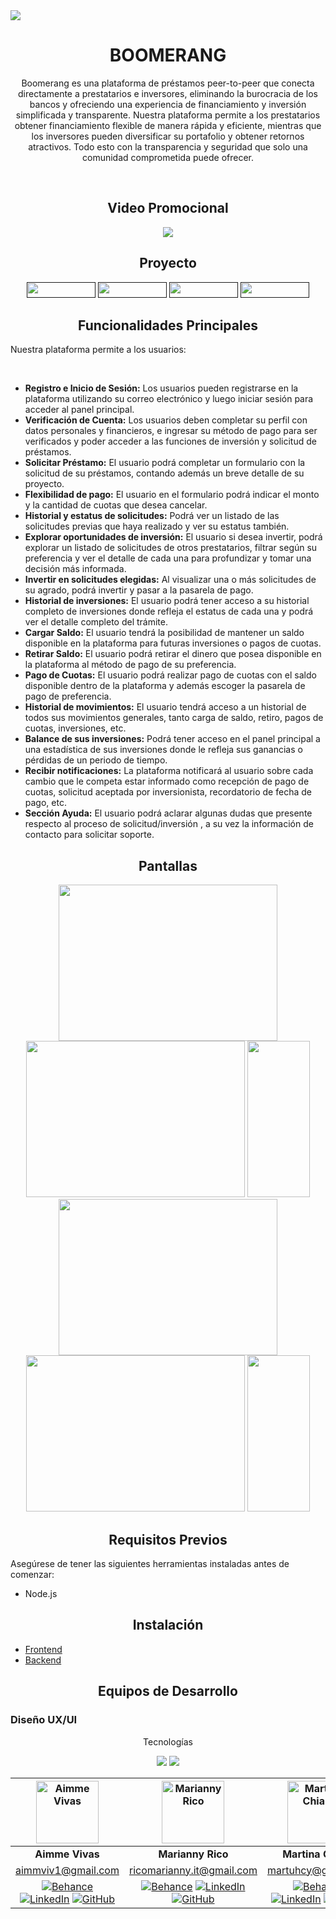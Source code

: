 <img src="https://cdn.discordapp.com/attachments/1238921841859498024/1250968128817467402/image.png?ex=666cde5b&is=666b8cdb&hm=647f19fafb8637345daf71b373e4ebe8c5d173d5214d2d09e4fff4cee117e128&" />
<h1 align="center"> BOOMERANG </h1>
<p align="center">  Boomerang es una plataforma de préstamos peer-to-peer que conecta directamente a prestatarios e inversores, eliminando la burocracia de los bancos y ofreciendo una experiencia de financiamiento y inversión simplificada y transparente.
Nuestra plataforma permite a los prestatarios obtener financiamiento flexible de manera rápida y eficiente, mientras que los inversores pueden diversificar su portafolio y obtener retornos atractivos. Todo esto con la transparencia y seguridad que solo una comunidad comprometida puede ofrecer.</p>
<br>
<H2 align="center"> Video Promocional </H2>
<div align="center"> <a href="" > <img src="https://img.shields.io/badge/YouTube-FF0000?style=for-the-badge&logo=YouTube&logoColor=white"/></a></div>
<H2 align="center"> Proyecto </H2>
<div align="center"> 
  <a href="" > <img src="https://cdn.discordapp.com/attachments/1171642808571011165/1252658659394191501/DESPLEGAR.png?ex=667304c9&is=6671b349&hm=593d02e748c1ad942ad20332de47618f48b1737bfe57d32ca229ccc69341e0e6&" height="25" width="110" /></a>
  <a href="" > <img src="https://cdn.discordapp.com/attachments/1171642808571011165/1252658660048371742/PROTOTIPO.png?ex=667304c9&is=6671b349&hm=4990a283f4126b434ce30025931147f9c7a69456871b9c14f5307c2c744209cc&" height="25" width="110" /></a>
  <a href="" > <img src="https://cdn.discordapp.com/attachments/1171642808571011165/1252658659616493621/MOCKUP.png?ex=667304c9&is=6671b349&hm=71055d597f2ae037b19a78eb1d4cbe2ff428cb9f8fc330e3d8b4be406ca58795&" height="25" width="110" /></a>
  <a href="" > <img src="https://cdn.discordapp.com/attachments/1171642808571011165/1252658660728115363/UI_KIT.png?ex=667304c9&is=6671b349&hm=0bc768b61cb5c664b8a7927950c1c72cbb9edfe0d32cac0f255f3d81794dcdb7&" height="25" width="110" /></a>
</div>
<H2 align="center"> Funcionalidades Principales </H2>
<p<>Nuestra plataforma permite a los usuarios:</p>
</br>
<ul>
  <li><strong>Registro e Inicio de Sesión:</strong> Los usuarios pueden registrarse en la plataforma utilizando su correo electrónico y luego iniciar sesión para acceder al panel principal.</li>
  <li><strong>Verificación de Cuenta:</strong> Los usuarios deben completar su perfil con datos personales y financieros, e ingresar su método de pago para ser verificados y poder acceder a las funciones de inversión y solicitud de préstamos.</li>
  <li><strong>Solicitar Préstamo:</strong> El usuario podrá completar un formulario con la solicitud de su préstamos, contando además un breve detalle de su proyecto.</li>
  <li><strong>Flexibilidad de pago:</strong> El usuario en el formulario podrá indicar el monto y la cantidad de cuotas que desea cancelar.</li>
  <li><strong>Historial y estatus de solicitudes:</strong> Podrá ver un listado de las solicitudes previas que haya realizado y ver su estatus también.</li>
  <li><strong>Explorar oportunidades de inversión:</strong> El usuario si desea invertir, podrá explorar un listado de solicitudes de otros prestatarios, filtrar según su preferencia y ver el detalle de cada una para profundizar y tomar una decisión más informada.</li>
  <li><strong>Invertir en solicitudes elegidas:</strong> Al visualizar una o más solicitudes de su agrado, podrá invertir y pasar a la pasarela de pago.</li>
  <li><strong>Historial de inversiones:</strong> El usuario podrá tener acceso a su historial completo de inversiones donde refleja el estatus de cada una y podrá ver el detalle completo del trámite.</li>
  <li><strong>Cargar Saldo:</strong> El usuario tendrá la posibilidad de mantener un saldo disponible en la plataforma para futuras inversiones o pagos de cuotas.</li>
  <li><strong>Retirar Saldo:</strong> El usuario podrá retirar el dinero que posea disponible en la plataforma al método de pago de su preferencia.</li>
  <li><strong>Pago de Cuotas:</strong> El usuario podrá realizar pago de cuotas con el saldo disponible dentro de la plataforma y además escoger la pasarela de pago de preferencia.</li>
  <li><strong>Historial de movimientos:</strong> El usuario tendrá acceso a un historial de todos sus movimientos generales, tanto carga de saldo, retiro, pagos de cuotas, inversiones, etc.</li>
  <li><strong>Balance de sus inversiones:</strong> Podrá tener acceso en el panel principal a una estadística de sus inversiones donde le refleja sus ganancias o pérdidas de un periodo de tiempo.</li>
  <li><strong>Recibir notificaciones:</strong> La plataforma notificará al usuario sobre cada cambio que le competa estar informado como recepción de pago de cuotas, solicitud aceptada por inversionista, recordatorio de fecha de pago, etc.</li>
  <li><strong>Sección Ayuda:</strong> El usuario podrá aclarar algunas dudas que presente respecto al proceso de solicitud/inversión , a su vez la información de contacto para solicitar soporte.</li>
</ul>
<H2 align="center"> Pantallas </H2>
<div classname=" grid-gap-30 grid-column-3" align="center"> 
<img src="https://cdn.discordapp.com/attachments/1238921841859498024/1250971084094701609/image.png?ex=666ce11c&is=666b8f9c&hm=8f7acc823a61c5d7645bdce6c85b631b7806e8d75da30c07eedbacb646f870dd&" height="250" width="350" />
<img src="https://cdn.discordapp.com/attachments/1238921841859498024/1250972555070931104/image.png?ex=666ce27b&is=666b90fb&hm=e68aaf5e64f207d464db8aba203c2a011442c0eba2db65c542259f46cbc4923a&" height="250" width="350" />
<img src="https://cdn.discordapp.com/attachments/1238921841859498024/1251224554236416070/image.png?ex=666dcd2c&is=666c7bac&hm=debd1b789f2bd922d681ddff77edb1e4359924299cb6f39fa81eb5a45a77548a&" height="250" width="100" />
<img src="https://cdn.discordapp.com/attachments/1238921841859498024/1250972688403664987/image.png?ex=666ce29a&is=666b911a&hm=a512e1f8eaf0b70508a4053971019fb2a1f44a2ba52424d0a5d64e2af4ff864e&" height="250" width="350" />
<img src="https://cdn.discordapp.com/attachments/1238921841859498024/1250972946994958336/image.png?ex=666ce2d8&is=666b9158&hm=3e1bea9f9f176f7db5ba38aeeb43f50b8f0cf6c7805d32c2a5db57d7bb11a9b0&" height="250" width="350" />
<img src="https://cdn.discordapp.com/attachments/1238921841859498024/1251225090767720478/image.png?ex=666dcdac&is=666c7c2c&hm=46dc0766c34404638659f234cb71faf0ca8824bb71a9af01f3de35df4ca4ea0e&" height="250" width="100" /></div>
<H2 align="center"> Requisitos Previos </H2>
<p<>Asegúrese de tener las siguientes herramientas instaladas antes de comenzar: </p>
<ul>
  <li>
    Node.js
  </li>
</ul>
<H2 align="center"> Instalación </H2>
<ul><li><a href="https://github.com/AcirDeveloper/c18-14-n-node-react/tree/dev/client"> Frontend </a></li>
<li><a href="https://github.com/AcirDeveloper/c18-14-n-node-react/tree/dev/client"> Backend </a></li></ul>
<H2 align="center"> Equipos de Desarrollo </H2>
<h3>Diseño UX/UI</h3>

<p align="center">Tecnologías</p>
<div align="center"> 
  <a href="" > <img src="https://img.shields.io/badge/Figma-000000.svg?style=for-the-badge&logo=Figma&logoColor=white" /></a>
  <a href="" > <img src="https://img.shields.io/badge/adobe%20illustrator-blue?style=for-the-badge&logo=adobeillustrator&logoColor=black&logoSize=auto&labelColor=%23FF6719&color=%23FF6719" /></a>
</div>

|<img src="https://ca.slack-edge.com/T02KS88FB0E-U072JK3NVPT-71069c307a23-512" width="100" height="100" alt="Aimme Vivas"> | <img src="https://ca.slack-edge.com/T02KS88FB0E-U0725SLGW1Z-249c506e090f-512" width="100" height="100" alt="Marianny Rico">| <img src="https://ca.slack-edge.com/T02KS88FB0E-U056LV8T4DP-880888ccdb29-512" width="100" height="100" alt="Martina Chiara">|
| :--: | :--: | :--: |
|**Aimme Vivas**|**Marianny Rico**|**Martina Chiara**|
|aimmviv1@gmail.com|ricomarianny.it@gmail.com|martuhcy@gmail.com|
| [![Behance](https://img.shields.io/badge/Behance-1769FF?style=for-the-badge&logo=Behance&logoColor=white)](https://www.behance.net/vaninarestelli) [![LinkedIn](https://img.shields.io/badge/LinkedIn-0A66C2?style=for-the-badge&logo=LinkedIn&logoColor=white)](https://www.linkedin.com/in/vaninarestelli?utm_source=share&utm_campaign=share_via&utm_content=profile&utm_medium=android_app) [![GitHub](https://img.shields.io/badge/GitHub-181717?style=for-the-badge&logo=GitHub&logoColor=white)](https://github.com/Bfix40) | [![Behance](https://img.shields.io/badge/Behance-1769FF?style=for-the-badge&logo=Behance&logoColor=white)](https://www.behance.net/belenfernandezm) [![LinkedIn](https://img.shields.io/badge/LinkedIn-0A66C2?style=for-the-badge&logo=LinkedIn&logoColor=white)](https://www.linkedin.com/in/vaninarestelli?utm_source=share&utm_campaign=share_via&utm_content=profile&utm_medium=android_app) [![GitHub](https://img.shields.io/badge/GitHub-181717?style=for-the-badge&logo=GitHub&logoColor=white)](https://github.com/Bfix40) | [![Behance](https://img.shields.io/badge/Behance-1769FF?style=for-the-badge&logo=Behance&logoColor=white)](https://www.behance.net/belenfernandezm) [![LinkedIn](https://img.shields.io/badge/LinkedIn-0A66C2?style=for-the-badge&logo=LinkedIn&logoColor=white)](https://www.linkedin.com/in/vaninarestelli?utm_source=share&utm_campaign=share_via&utm_content=profile&utm_medium=android_app) [![GitHub](https://img.shields.io/badge/GitHub-181717?style=for-the-badge&logo=GitHub&logoColor=white)](https://github.com/Bfix40) |

